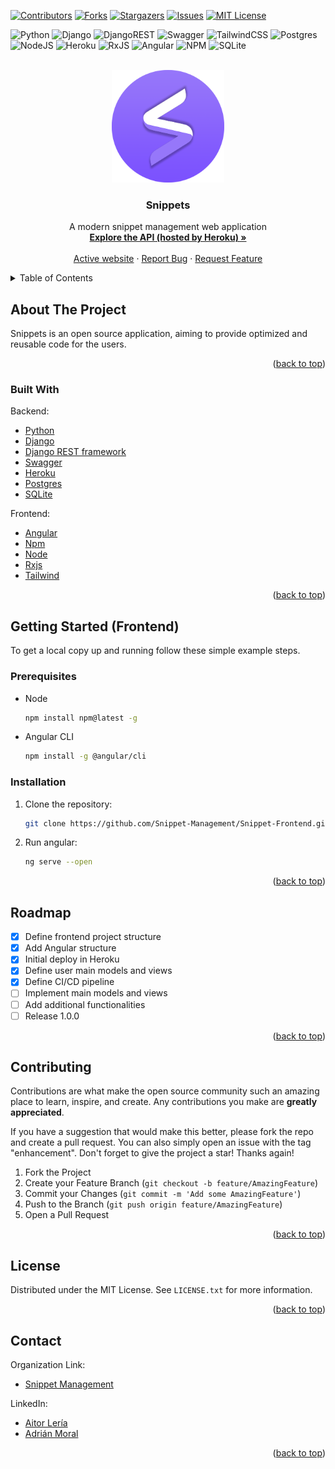 <div id="top"></div>
<!-- PROJECT SHIELDS -->

[![Contributors][contributors-shield]][contributors-url]
[![Forks][forks-shield]][forks-url]
[![Stargazers][stars-shield]][stars-url]
[![Issues][issues-shield]][issues-url]
[![MIT License][license-shield]][license-url]

![Python](https://img.shields.io/badge/python-3670A0?style=for-the-badge&logo=python&logoColor=ffdd54)
![Django](https://img.shields.io/badge/django-%23092E20.svg?style=for-the-badge&logo=django&logoColor=white)
![DjangoREST](https://img.shields.io/badge/DJANGO-REST-ff1709?style=for-the-badge&logo=django&logoColor=white&color=ff1709&labelColor=darkgreen)
![Swagger](https://img.shields.io/badge/-Swagger-%23Clojure?style=for-the-badge&logo=swagger&logoColor=white)
![TailwindCSS](https://img.shields.io/badge/tailwindcss-%2338B2AC.svg?style=for-the-badge&logo=tailwind-css&logoColor=white)
![Postgres](https://img.shields.io/badge/postgres-%23316192.svg?style=for-the-badge&logo=postgresql&logoColor=white)
![NodeJS](https://img.shields.io/badge/node.js-6DA55F?style=for-the-badge&logo=node.js&logoColor=white)
![Heroku](https://img.shields.io/badge/heroku-%23430098.svg?style=for-the-badge&logo=heroku&logoColor=white)
![RxJS](https://img.shields.io/badge/rxjs-%23B7178C.svg?style=for-the-badge&logo=reactivex&logoColor=white)
![Angular](https://img.shields.io/badge/angular-%23DD0031.svg?style=for-the-badge&logo=angular&logoColor=white)
![NPM](https://img.shields.io/badge/NPM-%23000000.svg?style=for-the-badge&logo=npm&logoColor=white)
![SQLite](https://img.shields.io/badge/sqlite-%2307405e.svg?style=for-the-badge&logo=sqlite&logoColor=white)

<!-- PROJECT LOGO -->
<br />
<div align="center">
  <a href="https://snippet-management.herokuapp.com/">
    <img src="src/assets/images/logo.png" alt="Logo" width="180" height="180">
  </a>

  <h3 align="center">Snippets</h3>

  <p align="center">
    A modern snippet management web application
    <br />
     <a href="https://snippets-backend-prod.herokuapp.com/api/schema/swagger-ui/"><strong>Explore the API (hosted by Heroku) »</strong></a>
    <br />
    <br />
    <a href="https://snippet-management.herokuapp.com/">Active website</a>
    ·
    <a href="https://github.com/Snippet-Management/Snippet-Frontend/labels/bug">Report Bug</a>
    ·
    <a href="https://github.com/Snippet-Management/Snippet-Frontend/labels/enhancement">Request Feature</a>
  </p>
</div>

<!-- TABLE OF CONTENTS -->
<details>
  <summary>Table of Contents</summary>
  <ol>
    <li>
      <a href="#about-the-project">About The Project</a>
      <ul>
        <li><a href="#built-with">Built With</a></li>
      </ul>
    </li>
    <li>
      <a href="#getting-started">Getting Started</a>
      <ul>
        <li><a href="#prerequisites">Prerequisites</a></li>
        <li><a href="#installation">Installation</a></li>
      </ul>
    </li>
    <li><a href="#roadmap">Roadmap</a></li>
    <li><a href="#contributing">Contributing</a></li>
    <li><a href="#license">License</a></li>
    <li><a href="#contact">Contact</a></li>
    <li><a href="#acknowledgments">Acknowledgments</a></li>
  </ol>
</details>

<!-- ABOUT THE PROJECT -->
## About The Project

Snippets is an open source application, aiming to provide optimized and reusable code for the users.

<p align="right">(<a href="#top">back to top</a>)</p>



### Built With

Backend:

- [Python](https://www.python.org/)
- [Django](https://www.djangoproject.com/)
- [Django REST framework](https://www.django-rest-framework.org/)
- [Swagger](https://swagger.io/)
- [Heroku](https://www.heroku.com/)
- [Postgres](https://www.postgresql.org/)
- [SQLite](https://www.sqlite.org/index.html)

Frontend:

- [Angular](https://angular.io/)
- [Npm](https://www.npmjs.com/)
- [Node](https://nodejs.org/en/)
- [Rxjs](https://rxjs.dev/)
- [Tailwind](https://tailwindcss.com/)

<p align="right">(<a href="#top">back to top</a>)</p>

<!-- GETTING STARTED -->
## Getting Started (Frontend)

To get a local copy up and running follow these simple example steps.

### Prerequisites

* Node
  ```sh
  npm install npm@latest -g
  ```

* Angular CLI
  ```sh
  npm install -g @angular/cli
  ```

### Installation

1. Clone the repository:
   ```sh
   git clone https://github.com/Snippet-Management/Snippet-Frontend.git
   ```

2. Run angular:
   ```sh
   ng serve --open
   ```

<p align="right">(<a href="#top">back to top</a>)</p>

<!-- ROADMAP -->
## Roadmap

- [x] Define frontend project structure
- [x] Add Angular structure
- [x] Initial deploy in Heroku
- [x] Define user main models and views
- [x] Define CI/CD pipeline
- [ ] Implement main models and views
- [ ] Add additional functionalities 
- [ ] Release 1.0.0

<p align="right">(<a href="#top">back to top</a>)</p>

<!-- CONTRIBUTING -->
## Contributing

Contributions are what make the open source community such an amazing place to learn, inspire, and create. Any contributions you make are **greatly appreciated**.

If you have a suggestion that would make this better, please fork the repo and create a pull request. You can also simply open an issue with the tag "enhancement".
Don't forget to give the project a star! Thanks again!

1. Fork the Project
2. Create your Feature Branch (`git checkout -b feature/AmazingFeature`)
3. Commit your Changes (`git commit -m 'Add some AmazingFeature'`)
4. Push to the Branch (`git push origin feature/AmazingFeature`)
5. Open a Pull Request

<p align="right">(<a href="#top">back to top</a>)</p>

<!-- LICENSE -->
## License

Distributed under the MIT License. See `LICENSE.txt` for more information.

<p align="right">(<a href="#top">back to top</a>)</p>

## Contact

Organization Link: 
- [Snippet Management](https://github.com/Snippet-Management)

LinkedIn:
- [Aitor Lería](https://es.linkedin.com/in/aitorleria)
- [Adrián Moral](https://es.linkedin.com/in/adri%C3%A1n-moral-bail%C3%B3n-b51107210)

<p align="right">(<a href="#top">back to top</a>)</p>

<!-- MARKDOWN LINKS & IMAGES -->
<!-- https://www.markdownguide.org/basic-syntax/#reference-style-links -->
[contributors-shield]: https://img.shields.io/github/contributors/Adrian-2316/Snippet-Management.svg?style=for-the-badge
[contributors-url]: https://github.com/Adrian-2316/Snippet-Management/graphs/contributors
[forks-shield]: https://img.shields.io/github/forks/Adrian-2316/Snippet-Management.svg?style=for-the-badge
[forks-url]: https://github.com/Adrian-2316/Snippet-Management/network/members
[stars-shield]: https://img.shields.io/github/stars/Adrian-2316/Snippet-Management.svg?style=for-the-badge
[stars-url]: https://github.com/Adrian-2316/Snippet-Management/stargazers
[issues-shield]: https://img.shields.io/github/issues/Adrian-2316/Snippet-Management.svg?style=for-the-badge
[issues-url]: https://github.com/Adrian-2316/Snippet-Management/issues
[license-shield]: https://img.shields.io/github/license/Adrian-2316/Snippet-Management.svg?style=for-the-badge
[license-url]: https://github.com/Adrian-2316/Snippet-Management/blob/master/LICENSE.txt
[linkedin-shield]: https://img.shields.io/badge/-LinkedIn-black.svg?style=for-the-badge&logo=linkedin&colorB=555
